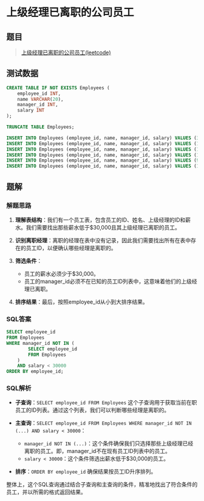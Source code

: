 # 上级经理已离职的公司员工

## 题目

> [上级经理已离职的公司员工(leetcode)](https://leetcode.cn/problems/employees-whose-manager-left-the-company/?envType=study-plan-v2&envId=sql-free-50)

## 测试数据

```sql
CREATE TABLE IF NOT EXISTS Employees (
    employee_id INT,
    name VARCHAR(20),
    manager_id INT,
    salary INT
);

TRUNCATE TABLE Employees;

INSERT INTO Employees (employee_id, name, manager_id, salary) VALUES (3, 'Mila', 9, 60301);
INSERT INTO Employees (employee_id, name, manager_id, salary) VALUES (12, 'Antonella', NULL, 31000);
INSERT INTO Employees (employee_id, name, manager_id, salary) VALUES (13, 'Emery', NULL, 67084);
INSERT INTO Employees (employee_id, name, manager_id, salary) VALUES (1, 'Kalel', 11, 21241);
INSERT INTO Employees (employee_id, name, manager_id, salary) VALUES (9, 'Mikaela', NULL, 50937);
INSERT INTO Employees (employee_id, name, manager_id, salary) VALUES (11, 'Joziah', 6, 28485);
```

## 题解

### 解题思路

1. **理解表结构**：我们有一个员工表，包含员工的ID、姓名、上级经理的ID和薪水。我们需要找出那些薪水低于$30,000且其上级经理已离职的员工。

2. **识别离职经理**：离职的经理在表中没有记录，因此我们需要找出所有在表中存在的员工ID，以便确认哪些经理是离职的。

3. **筛选条件**：
    - 员工的薪水必须少于$30,000。
    - 员工的manager_id必须不在已知的员工ID列表中，这意味着他们的上级经理已离职。

4. **排序结果**：最后，按照employee_id从小到大排序结果。

### SQL答案

```sql
SELECT employee_id
FROM Employees
WHERE manager_id NOT IN (
		SELECT employee_id
		FROM Employees
	)
	AND salary < 30000
ORDER BY employee_id;
```

### SQL解析

- **子查询**：`SELECT employee_id FROM Employees` 这个子查询用于获取当前在职员工的ID列表。通过这个列表，我们可以判断哪些经理是离职的。

- **主查询**：`SELECT employee_id FROM Employees WHERE manager_id NOT IN (...) AND salary < 30000`：
    - `manager_id NOT IN (...)`：这个条件确保我们只选择那些上级经理已经离职的员工。即，manager_id不在现有员工ID列表中的员工。
    - `salary < 30000`：这个条件筛选出薪水低于$30,000的员工。

- **排序**：`ORDER BY employee_id` 确保结果按员工ID升序排列。

整体上，这个SQL查询通过结合子查询和主查询的条件，精准地找出了符合条件的员工，并以所需的格式返回结果。